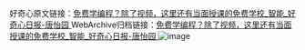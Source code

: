 好奇心原文链接：[免费学编程？除了视频，这里还有当面授课的免费学校_智能_好奇心日报-唐怡园 ](https://www.qdaily.com/articles/12648.html)
WebArchive归档链接：[免费学编程？除了视频，这里还有当面授课的免费学校_智能_好奇心日报-唐怡园 ](http://web.archive.org/web/20190623172907/https://www.qdaily.com/articles/12648.html)
![image](http://ww3.sinaimg.cn/large/007d5XDply1g3wjzw00dwj30u03kvb29)